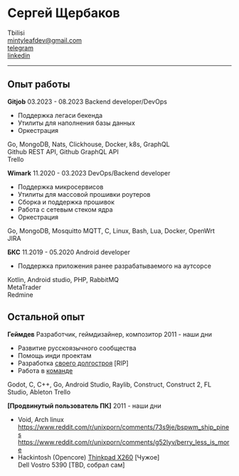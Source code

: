 # Сергей Щербаков

Tbilisi  
mintyleafdev@gmail.com  
[telegram](t.me/mintyleaf)  
[linkedin](linkedin.com/in/mintyleaf)  

------------------- ----------------------------
## Опыт работы

**Gitjob**
03.2023 - 08.2023
Backend developer/DevOps
- Поддержка легаси бекенда
- Утилиты для наполнения базы данных
- Оркестрация

Go, MongoDB, Nats, Clickhouse, Docker, k8s, GraphQL  
Github REST API, Github GraphQL API  
Trello  

**Wimark**
11.2020 - 03.2023
DevOps/Backend developer
- Поддержка микросервисов
- Утилиты для массовой прошивки роутеров
- Сборка и поддержка прошивок
- Работа с сетевым стеком ядра
- Оркестрация

Go, MongoDB, Mosquitto MQTT, C, Linux, Bash, Lua, Docker, OpenWrt  
JIRA  

**БКС**
11.2019 - 05.2020
Android developer
- Поддержка приложения ранее разрабатываемого на аутсорсе

Kotlin, Android studio, PHP, RabbitMQ  
MetaTrader  
Redmine  

## Остальной опыт

**Геймдев**
Разработчик, геймдизайнер, композитор
2011 - наши дни
- Развитие русскоязычного сообщества
- Помощь инди проектам
- Разработка [своего долгостроя](https://youtu.be/MpwTIZJQocw) [RIP]
- Работа в [команде](https://github.com/HGRussian)

Godot, C, C++, Go, Android Studio, Raylib, Construct, Construct 2, FL Studio, Ableton
Trello

**[Продвинутый пользователь ПК]**
2011 - наши дни
- Void, Arch linux
https://www.reddit.com/r/unixporn/comments/73s9je/bspwm_ship_pines  
https://www.reddit.com/r/unixporn/comments/g52lyv/berry_less_is_more  
- Hackintosh (Opencore)
[Thinkpad X260](https://github.com/SuhailSherief/ThinkPad-x260-macOS-OpenCore) [Чужое]  
Dell Vostro 5390 [TBD, собрал сам]

